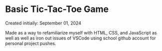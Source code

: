 # Basic Tic-Tac-Toe Game

Created initially: September 01, 2024

Made as a way to refamiliarize myself with HTML, CSS, and JavaScript as well as well as iron out issues of VSCode using school github account for personal project pushes.
